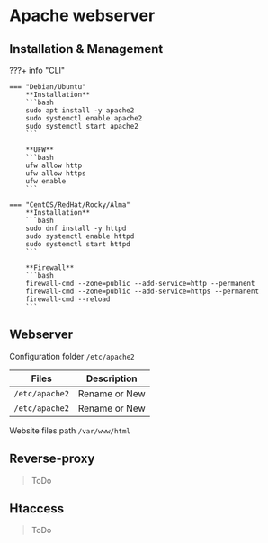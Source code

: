 # Apache webserver

## Installation & Management

???+ info "CLI"

    === "Debian/Ubuntu"
        **Installation**
        ```bash
        sudo apt install -y apache2
        sudo systemctl enable apache2
        sudo systemctl start apache2
        ```

        **UFW**
        ```bash
        ufw allow http
        ufw allow https
        ufw enable
        ```

    === "CentOS/RedHat/Rocky/Alma"
        **Installation**
        ```bash
        sudo dnf install -y httpd
        sudo systemctl enable httpd
        sudo systemctl start httpd
        ```

        **Firewall**
        ```bash
        firewall-cmd --zone=public --add-service=http --permanent
        firewall-cmd --zone=public --add-service=https --permanent
        firewall-cmd --reload
        ```

## Webserver

Configuration folder
`/etc/apache2`

| Files | Description |
| --- | --- |
| `/etc/apache2`   | Rename or New |
| `/etc/apache2`   | Rename or New |

Website files path `/var/www/html`

## Reverse-proxy

> ToDo

## Htaccess

> ToDo
